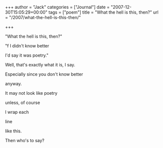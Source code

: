 +++
author = "Jack"
categories = ["Journal"]
date = "2007-12-30T15:05:29+00:00"
tags = ["poem"]
title = "What the hell is this, then?"
url = "/2007/what-the-hell-is-this-then/"

+++

"What the hell is this, then?"
  
"f I didn't know better
  
I'd say it was poetry."

Well, that's exactly what it is, I say.
  
Especially since you don't know better
  
anyway.
  
It may not look like poetry
  
unless, of course
  
I wrap each
  
line
  
like this.

Then who's to say?
